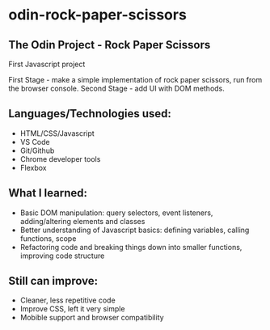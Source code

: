 # odin-rock-paper-scissors
## The Odin Project - Rock Paper Scissors

First Javascript project 

First Stage - make a simple implementation of rock paper scissors, run from the browser console.
Second Stage - add UI with DOM methods.

## Languages/Technologies used:
 - HTML/CSS/Javascript
 - VS Code
 - Git/Github
 - Chrome developer tools
 - Flexbox
 
## What I learned:
 - Basic DOM manipulation: query selectors, event listeners, adding/altering elements and classes
 - Better understanding of Javascript basics: defining variables, calling functions, scope
 - Refactoring code and breaking things down into smaller functions, improving code structure
 
## Still can improve:
 - Cleaner, less repetitive code
 - Improve CSS, left it very simple
 - Mobible support and browser compatibility 


